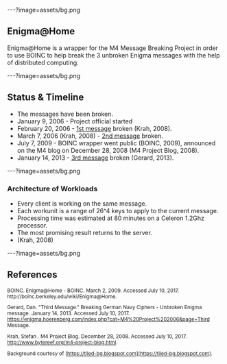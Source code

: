 ---?image=assets/bg.png
## Enigma@Home
Enigma@Home is a wrapper for the M4 Message Breaking Project in order to use
BOINC to help break the 3 unbroken Enigma messages with the help of distributed
computing.

---?image=assets/bg.png

## Status & Timeline
* The messages have been broken. 
* January 9, 2006 - Project official started
* February 20, 2006 - [1st message](http://www.bytereef.org/m4-project-first-break.html) broken (Krah, 2008).
* March 7, 2006 (Krah, 2008) - [2nd message](http://www.bytereef.org/m4-project-second-break.html) broken. 
* July 7, 2009 - BOINC wrapper went public (BOINC, 2009), announced on the M4 blog on December 28, 2008 (M4 Project Blog, 2008).
* January 14, 2013 - [3rd message](https://enigma.hoerenberg.com/index.php?cat=M4%20Project%202006&page=Third%20Message) broken (Gerard, 2013).

---?image=assets/bg.png

### Architecture of Workloads
* Every client is working on the same message.
* Each workunit is a range of 26^4 keys to apply to the current message. 
* Processing time was estimated at 80 minutes on a Celeron 1.2Ghz processor.
* The most promising result returns to the server.
* (Krah, 2008)

---?image=assets/bg.png

## References
<small>
<div style="text-align: left">
BOINC. Enigma@Home - BOINC. March 2, 2009. Accessed July 10, 2017. 
http://boinc.berkeley.edu/wiki/Enigma@Home.

Gerard, Dan. "Third Message." Breaking German Navy Ciphers - Unbroken Enigma
message. January 14, 2013. Accessed July 10, 2017.
https://enigma.hoerenberg.com/index.php?cat=M4%20Project%202006&page=Third Message.

Krah, Stefan . M4 Project Blog. December 28, 2008. Accessed July 10, 2017.
http://www.bytereef.org/m4-project-blog.html.

Background courtesy of [https://tiled-bg.blogspot.com](https://tiled-bg.blogspot.com).
</div>
</small>
